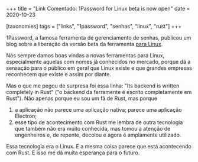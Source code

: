 +++
title = "Link Comentado: 1Password for Linux beta is now open"
date = 2020-10-23

[taxonomies]
tags = ["links", "1password", "senhas", "linux", "rust"]
+++

1Password, a famosa ferramenta de gerenciamento de senhas, publicou um blog
sobre a liberação da versão beta da ferramenta [para
Linux](https://blog.1password.com/1password-for-linux-beta-is-now-open/).

<!-- more -->

Nós sempre damos boas vindas a novas ferramentas para Linux, especialmente
aquelas com nomes já conhecidos no mercado, porque dá a sensação para o público
em geral que Linux existe e que grandes empresas reconhecem que existe e assim
por diante.

Mas o que me pegou de surpresa foi essa linha: "Its backend is written
completely in Rust" ("o backend da ferramente é escrito completamente em
Rust"). Não apenas porque eu sou um fã de Rust, mas porque

1. a aplicação não parece uma aplicação nativa; parece uma aplicação Electron;
2. esse tipo de acontecimento com Rust me lembra de outra tecnologia que também
   não era muito conhecida, mas tomou a atenção de engenheiros e, de repente,
   decolou e agora é amplamente utilizado.

Essa tecnologia era o Linux. E a mesma coisa parece que está acontecendo com
Rust. E isso me dá muita esperança para o futuro.

<!--
vim:spelllang=pt:
-->
